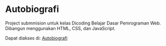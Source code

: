 # Autobiografi
Project submmision untuk kelas Dicoding Belajar Dasar Pemrograman Web. Dibangun menggunakan HTML, CSS, dan JavaScript.

Dapat diakses di: [Autobiografi](https://nashiraoksa.github.io/autobiografi-dicoding-submission/)
